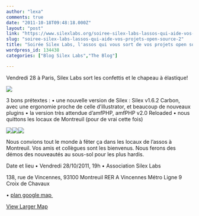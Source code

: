 ```yaml
---
author: "lexa"
comments: true
date: "2011-10-18T09:48:18.000Z"
layout: "post"
link: "https://www.silexlabs.org/soiree-silex-labs-lassos-qui-aide-vos-projets-open-source-2/"
slug: "soiree-silex-labs-lassos-qui-aide-vos-projets-open-source-2"
title: "Soirée Silex Labs, l'assos qui vous sort de vos projets open source"
wordpress_id: 134438
categories: ["Blog Silex Labs","The Blog"]

---
```

Vendredi 28 à Paris, Silex Labs sort les confettis et le chapeau à élastique!

![](https://www.silexlabs.org/wp-content/uploads/2009/06/after_the_cocktail_silex.png)

3 bons prétextes :
• une nouvelle version de Silex : Silex v1.6.2 Carbon, avec une ergonomie proche de celle d’illustrator, et beaucoup de nouveaux plugins
• la version très attendue d’amfPHP, amfPHP v2.0 Reloaded
• nous quittons les locaux de Montreuil (pour de vrai cette fois)

![](https://www.silexlabs.org/wp-content/uploads/2011/10/amf_new_logo-300x82.png)![](https://www.silexlabs.org/wp-content/uploads/2011/10/logofondblanc-300x228.png)![](https://www.silexlabs.org/wp-content/uploads/2011/10/silex-logo-300x187.jpg)

<!-- more -->Nous convions tout le monde à fêter ça dans les locaux de l’assos à Montreuil. Vos amis et collègues sont les bienvenus. Nous ferons des démos des nouveautés au sous-sol pour les plus hardis.

Date et lieu
• Vendredi 28/10/2011, 19h
• Association Silex Labs


138, rue de Vincennes, 93100 Montreuil
RER A Vincennes
Métro Ligne 9 Croix de Chavaux


• [plan google map ](http://www.google.com/maps/place?hl=en&q=&near=&mrt=yp&fb=1&cid=4769838128301823090)


[View Larger Map](http://www.google.com/maps?hl=en&q=Association+Silex+Labs&near=&mrt=yp&fb=1&ie=UTF8&view=map&cid=4769838128301823090&hq=Association+Silex+Labs&hnear=&ll=48.851565,2.434609&spn=0.006295,0.006295&t=m&vpsrc=0&iwloc=A&source=embed)

